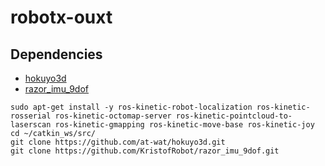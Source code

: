 # robotx-ouxt

## Dependencies

* [hokuyo3d](https://github.com/at-wat/hokuyo3d)
* [razor_imu_9dof](https://github.com/KristofRobot/razor_imu_9dof)

```
sudo apt-get install -y ros-kinetic-robot-localization ros-kinetic-rosserial ros-kinetic-octomap-server ros-kinetic-pointcloud-to-laserscan ros-kinetic-gmapping ros-kinetic-move-base ros-kinetic-joy
cd ~/catkin_ws/src/
git clone https://github.com/at-wat/hokuyo3d.git
git clone https://github.com/KristofRobot/razor_imu_9dof.git
```
